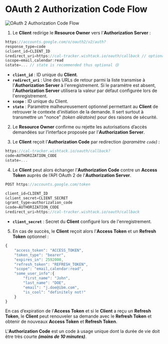 # OAuth 2 Authorization Code Flow

![OAuth 2 Authorization Code Flow](../../.gitbook/assets/oauth2-authorization-code-flow.png)

1. Le **Client** redirige le **Resource Owner** vers l'**Authorization Server** :

```javascript
https://accounts.google.com/o/oauth2/v2/auth?
response_type=code
&client_id=CLIENT_ID
&redirect_uri=https://cal-tracker.wishtack.io/oauth/callback // optional
&scope=email,calendar:read
&state=... // state is recommended thus optional 😢
```

* **`client_id`** : ID unique du **Client**.
* **`redirect_uri`** : Une des URLs de retour parmi la liste transmise à l'**Authorization Server** à l'enregistrement. Si le paramètre est absent, l'**Authorization Server** utilisera la valeur par défaut configurée lors de l'enregistrement.
* **`scope`** : ID unique du Client.
* **`state`** : Paramètre malheureusement optionnel permettant au **Client** de retrouver le contexte d'initiation de la demande. Il sert surtout à transmettre un "nonce" _\(token aléatoire\)_ pour des raisons de sécurité. 

2. Le **Resource Owner** confirme ou rejette les autorisations d’accès demandées sur l’interface proposée par l'**Authorization Server**.

3. Le **Client** reçoit l'**Authorization Code** par redirection _\(paramètre `code`\)_ :

```javascript
https://cal-tracker.wishtack.io/oauth/callback?
code=AUTHORIZATION_CODE
&state=...
```

4. Le **Client** peut alors échanger l'**Authorization Code** contre un **Access Token** auprès de l’API OAuth 2 de l'**Authorization Server**.

```javascript
POST https://accounts.google.com/token

client_id=CLIENT_ID
&client_secret=CLIENT_SECRET
&grant_type=authorization_code
&code=AUTHORIZATION_CODE
&redirect_uri=https://cal-tracker.wishtack.io/oauth/callback
```

* **`client_secret`** : Secret du **Client** configuré lors de l'enregistrement.

5. En cas de succès, le **Client** reçoit alors l'**Access Token** et un **Refresh Token** optionnel :

```javascript
{
    "access_token": "ACCESS_TOKEN",
    "token_type": "bearer",
    "expires_in": 2592000,
    "refresh_token": "REFRESH_TOKEN",
    "scope": "email,calendar:read",
    "some_user_info":{
        "first_name": "John",
        "last_name": "DOE",
        "email": "j.doe@ibm.com",
        "is_cool": "definitely not!"
    }
}
```

En cas d’expiration de l'**Access Token** et si le **Client** a reçu un **Refresh Token**, le **Client** peut renouveler sa demande avec le **Refresh Token** et obtenir de nouveaux **Access Token** et **Refresh Token**.

L'**Authorization Code** est un code à usage unique dont la durée de vie doit être très courte _**\(moins de 10 minutes\)**_.

